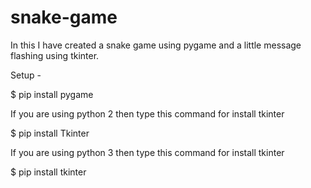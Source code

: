 # snake-game
In this I have created a snake game using pygame and a little message flashing using tkinter.

Setup -
  
  $ pip install pygame
  
  If you are using python 2 then type this command for install tkinter
  
  $ pip install Tkinter
  
  If you are using python 3 then type this command for install tkinter
  
  $ pip install tkinter
